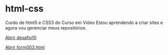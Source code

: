 # html-css
 Curdo de html5 e CSS3 do Curso em Vídeo
 Estou aprendendo a criar sites e agora vou gerenciar meus repositórios.

  <a href="https://luizcarlosfs.github.io/html3-css5/desafios/d10">Abrir desafio10</a>
  
  <p>
  <a href="https://luizcarlosfs.github.io/html3-css5/exercicios/ex025/form003.html">Abrir form003.html</a>
  <p>

